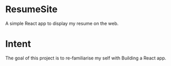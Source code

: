# ResumeSite
A simple React app to display my resume on the web.

# Intent 
The goal of this project is to re-familiarise my self with Building a React app.
